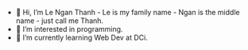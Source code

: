 - 👋 Hi, I’m Le Ngan Thanh - Le is my family name - Ngan is the middle name - just call me Thanh.
- 👀 I’m interested in programming. 
- 🌱 I’m currently learning Web Dev at DCi.

<!---
LeNganThanh/LeNganThanh is a ✨ special ✨ repository because its `README.md` (this file) appears on your GitHub profile.
You can click the Preview link to take a look at your changes.
--->
